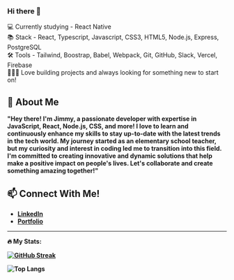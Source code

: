 ### Hi there 👋

💻 Currently studying - React Native
<br/>
📚 Stack - React, Typescript, Javascript, CSS3, HTML5, Node.js, Express, PostgreSQL
<br/>
🛠️ Tools - Tailwind, Boostrap, Babel, Webpack, Git, GitHub, Slack, Vercel, Firebase  
🧑🏻‍💻 Love building projects and always looking for something new to start on! 
<br/>

💬 <b>About Me<b>
---

"Hey there! I'm Jimmy, a passionate developer with expertise in JavaScript, React, Node.js, CSS, and more! I love to learn and continuously enhance my skills to stay up-to-date with the latest trends in the tech world. My journey started as an elementary school teacher, but my curiosity and interest in coding led me to transition into this field. I'm committed to creating innovative and dynamic solutions that help make a positive impact on people's lives. Let's collaborate and create something amazing together!"



📫 <b>Connect With Me!<b>
---

- [LinkedIn](https://www.linkedin.com/in/jameswu49/)
- [Portfolio](https://jameswu49.github.io/portfolio/)

---

🔥 <b>My Stats:<b>

[![GitHub Streak](https://streak-stats.demolab.com/?user=jameswu49&theme=dark)](https://git.io/streak-stats)

![Top Langs](https://github-readme-stats.vercel.app/api/top-langs/?username=jameswu49&layout=compact&theme=dark)

